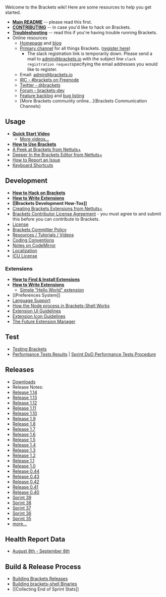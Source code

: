 Welcome to the Brackets wiki! Here are some resources to help you get started.

* **[Main README](https://github.com/adobe/brackets/blob/master/README.md)** -- please read this first.
* **[CONTRIBUTING](https://github.com/adobe/brackets/blob/master/CONTRIBUTING.md)** -- in case you'd like to hack on Brackets.
* **[Troubleshooting](https://github.com/adobe/brackets/wiki/Troubleshooting)** -- read this if you're having trouble running Brackets.
* Online resources
    * [Homepage](http://brackets.io/) and [blog](http://blog.brackets.io/)
    * [Primary channel](https://brackets.slack.com/) for all things Brackets. ([register here](https://brackets-slack.herokuapp.com/))
         *  The slack registration link is temporarily down. Please send a mail to admin@brackets.io with the subject line `slack registration request`specifying the email addresses you would like to register.
    * Email: admin@brackets.io
    * [IRC - #brackets on Freenode](http://webchat.freenode.net/?channels=brackets)
    * [Twitter - @brackets](http://twitter.com/brackets)
    * [Forum - brackets-dev](http://groups.google.com/group/brackets-dev)
    * [Feature backlog](https://trello.com/board/brackets/4f90a6d98f77505d7940ce88) and [bug listing](https://github.com/adobe/brackets/issues)
    * [More Brackets community online...](Brackets Communication Channels)

## Usage
* **[Quick Start Video](http://www.youtube.com/watch?v=VKitqLpJtAY&feature=plcp)**
    * [More videos...](https://github.com/adobe/brackets/wiki/Videos)
* **[How to Use Brackets](https://github.com/adobe/brackets/wiki/How-to-Use-Brackets)**
* [A Peek at Brackets from Nettuts+](http://net.tutsplus.com/tutorials/tools-and-tips/a-peek-at-brackets/)
* [Deeper In the Brackets Editor from Nettuts+](http://net.tutsplus.com/tutorials/tools-and-tips/deeper-in-the-brackets-editor)
* [How to Report an Issue](https://github.com/adobe/brackets/wiki/How-to-Report-an-Issue)
* [Keyboard Shortcuts](https://github.com/adobe/brackets/wiki/Brackets-Shortcuts)

## Development

* **[How to Hack on Brackets](https://github.com/adobe/brackets/wiki/How-to-Hack-on-Brackets)**
* **[How to Write Extensions](https://github.com/adobe/brackets/wiki/How-to-Write-Extensions)**
* **[[Brackets Development How-Tos]]**
* [Creating Brackets Extensions from Nettuts+](http://code.tutsplus.com/tutorials/creating-brackets-extensions--net-36781)
* [Brackets Contributor License Agreement](http://dev.brackets.io/brackets-contributor-license-agreement.html) - you must agree to and submit this before you can contribute to Brackets.
* [License](https://github.com/adobe/brackets/blob/master/LICENSE)
* [Brackets Committer Policy](https://github.com/adobe/brackets/wiki/Brackets-Committer-Policy)
* [Resources / Tutorials / Videos](https://github.com/adobe/brackets/wiki/Resources)
* [Coding Conventions](https://github.com/adobe/brackets/wiki/Brackets-Coding-Conventions)
* [Notes on CodeMirror](https://github.com/adobe/brackets/wiki/Notes-on-CodeMirror)
* [Localization](https://github.com/adobe/brackets/wiki/Localization)
* [ICU License](http://source.icu-project.org/repos/icu/icu/tags/release-58-rc/LICENSE)

### Extensions
* **[How to Find & Install Extensions](https://github.com/adobe/brackets/wiki/Brackets-Extensions)**
* **[How to Write Extensions](https://github.com/adobe/brackets/wiki/How-to-Write-Extensions)**
    * [Simple "Hello World" extension](https://github.com/adobe/brackets/wiki/Simple-%22Hello-World%22-extension)
* [[Preferences System]]
* [Language Support](https://github.com/adobe/brackets/wiki/Language-Support)
* [How the Node process in Brackets-Shell Works](wiki/Brackets-Node-Process:-Overview-for-Developers)
* [Extension UI Guidelines](https://github.com/adobe/brackets/wiki/Extension-UI-Guidelines)
* [Extension Icon Guidelines](https://github.com/adobe/brackets/wiki/Extension-Icon-Guidelines)
* [The Future Extension Manager](https://github.com/adobe/brackets/wiki/Research:-Extension-Management)

## Test

* [Testing Brackets](https://github.com/adobe/brackets/wiki/Testing-Brackets)
* [Performance Tests Results](https://docs.google.com/spreadsheet/ccc?key=0Aras0diokeHxdEc5RGtOeVI0V0xGU3FPUXBuX3ZYTlE) | [Sprint DoD Performance Tests Procedure](https://github.com/adobe/brackets/wiki/Performance-Tests-Procedure)

## Releases

* [Downloads](http://download.brackets.io)
* Release Notes:
 * [Release 1.14](https://github.com/adobe/brackets/wiki/Release-Notes:-1.14)
 * [Release 1.13](https://github.com/adobe/brackets/wiki/Release-Notes:-1.13)
 * [Release 1.12](https://github.com/adobe/brackets/wiki/Release-Notes:-1.12)
 * [Release 1.11](https://github.com/adobe/brackets/wiki/Release-Notes:-1.11)
 * [Release 1.10](https://github.com/adobe/brackets/wiki/Release-Notes:-1.10)
 * [Release 1.9](https://github.com/adobe/brackets/wiki/Release-Notes:-1.9)
 * [Release 1.8](https://github.com/adobe/brackets/wiki/Release-Notes:-1.8)
 * [Release 1.7](https://github.com/adobe/brackets/wiki/Release-Notes:-1.7)
 * [Release 1.6](https://github.com/adobe/brackets/wiki/Release-Notes:-1.6)
 * [Release 1.5](https://github.com/adobe/brackets/wiki/Release-Notes:-1.5)
 * [Release 1.4](https://github.com/adobe/brackets/wiki/Release-Notes:-1.3)
 * [Release 1.3](https://github.com/adobe/brackets/wiki/Release-Notes:-1.3)
 * [Release 1.2](https://github.com/adobe/brackets/wiki/Release-Notes:-1.2)
 * [Release 1.1](https://github.com/adobe/brackets/wiki/Release-Notes:-1.1)
 * [Release 1.0](https://github.com/adobe/brackets/wiki/Release-Notes:-1.0)
 * [Release 0.44](https://github.com/adobe/brackets/wiki/Release-Notes:-0.44)
 * [Release 0.43](https://github.com/adobe/brackets/wiki/Release-Notes:-0.43)
 * [Release 0.42](https://github.com/adobe/brackets/wiki/Release-Notes:-0.42)
 * [Release 0.41](https://github.com/adobe/brackets/wiki/Release-Notes:-0.41)
 * [Release 0.40](https://github.com/adobe/brackets/wiki/Release-Notes:-0.40)
 * [Sprint 39](https://github.com/adobe/brackets/wiki/Release-Notes:-Sprint-39)
 * [Sprint 38](https://github.com/adobe/brackets/wiki/Release-Notes:-Sprint-38)
 * [Sprint 37](https://github.com/adobe/brackets/wiki/Release-Notes:-Sprint-37)
 * [Sprint 36](https://github.com/adobe/brackets/wiki/Release-Notes:-Sprint-36)
 * [Sprint 35](https://github.com/adobe/brackets/wiki/Release-Notes:-Sprint-35)
 * [more...](https://github.com/adobe/brackets/wiki/Release-Notes)

## Health Report Data
 * [August 8th - September 8th](https://github.com/adobe/brackets/wiki/Health-Report-Data)


## Build & Release Process

* [Building Brackets Releases](https://github.com/adobe/brackets/wiki/Building-Brackets-Releases)
* [Building brackets-shell Binaries](https://github.com/adobe/brackets-shell/wiki/Building-Brackets-Shell)
* [[Collecting End of Sprint Stats]]